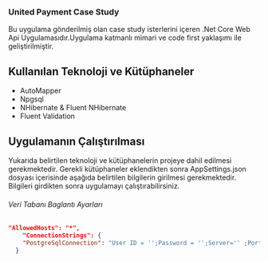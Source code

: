 ### United Payment Case Study

Bu uygulama gönderilmiş olan case study isterlerini içeren .Net Core Web Api Uygulamasıdır.Uygulama katmanlı mimari ve code first yaklaşımı ile geliştirilmiştir.

## Kullanılan Teknoloji ve Kütüphaneler

<ul>
    <li>AutoMapper</li>
    <li>Npgsql</li>
    <li>NHibernate & Fluent NHibernate</li>
    <li>Fluent Validation</li>
</ul>

## Uygulamanın Çalıştırılması

Yukarıda belirtilen teknoloji ve kütüphanelerin projeye dahil edilmesi gerekmektedir.
Gerekli kütüphaneler eklendikten sonra AppSettings.json dosyası içerisinde aşağıda belirtilen bilgilerin girilmesi gerekmektedir.
Bilgileri girdikten sonra uygulamayı çalıştırabilirsiniz.

###### Veri Tabanı Baglantı Ayarları
```json
"AllowedHosts": "*",
    "ConnectionStrings": { 
    "PostgreSqlConnection": "User ID = '';Password = '';Server='' ;Port='' ;Database = '';Integrated Security= true;Pooling= true;" 
  }
```
